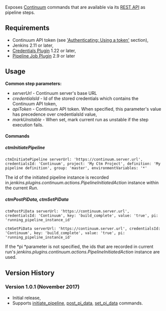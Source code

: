 Exposes
[Continuum](https://www.versionone.com/product/continuum/devops/features)
commands that are available via its [REST
API](https://community.versionone.com/VersionOne_Continuum/REST_API_and_Command_Line_Tools/API_Introduction/Continuum_REST_API_Reference)
as pipeline steps.

## Requirements

-   Continuum API token (see ['Authenticating: Using a
    token'](https://community.versionone.com/VersionOne_Continuum/REST_API_and_Command_Line_Tools/API_Introduction)
    section),
-   Jenkins 2.11 or later,
-   [Credentials
    Plugin](https://wiki.jenkins.io/display/JENKINS/Credentials+Plugin)
    1.22 or later,
-   [Pipeline Job
    Plugin](https://wiki.jenkins.io/display/JENKINS/Pipeline+Job+Plugin)
    2.9 or later

## Usage

**Common step parameters:**

-   *serverUrl* - Continuum server's base URL
-   *credentialsId* - Id of the stored credentials which contains the
    Continuum API token,
-   *apiToken* - Continuum API token. When specified, this parameter's
    value has precedence over credentialsId value,
-   *markUnstable* - When set, mark current run as unstable if the step
    execution fails.

#### Commands

##### *ctmInitiatePipeline*

``` syntaxhighlighter-pre
ctmInitiatePipeline serverUrl: 'https://continuum.server.url', credentialsId: 'Continuum', project: 'My Ctm Project', definition: 'My pipeline definition', group: 'master', environmentVariables: '*'
```

The id of the initiated pipeline instance is recorded
in *jenkins.plugins.continuum.actions.PipelineInitiatedAction* instance
within the current *Run*.

##### *ctmPostPiData*, *ctmSetPiData*

``` syntaxhighlighter-pre
ctmPostPiData serverUrl: 'https://continuum.server.url', credentialsId: 'Continuum', key: 'build_complete', value: 'true', pi: 'running_pipeline_instance_id'
```

``` syntaxhighlighter-pre
ctmSetPiData serverUrl: 'https://continuum.server.url', credentialsId: 'Continuum', key: 'build_complete', value: 'true', pi: 'running_pipeline_instance_id'
```

If the *pi *parameter is not specified, the ids that are recorded in
current
run's *jenkins.plugins.continuum.actions.PipelineInitiatedAction* instance
are used.

## Version History

### Version 1.0.1 (November 2017)

-   Initial release,
-   Supports [initiate\_pipeline](https://community.versionone.com/VersionOne_Continuum/REST_API_and_Command_Line_Tools/API_Introduction/Continuum_REST_API_Reference#initiate_pipeline), [post\_pi\_data](https://community.versionone.com/VersionOne_Continuum/REST_API_and_Command_Line_Tools/API_Introduction/Continuum_REST_API_Reference#post_pi_data), [set\_pi\_data](https://community.versionone.com/VersionOne_Continuum/REST_API_and_Command_Line_Tools/API_Introduction/Continuum_REST_API_Reference#set_pi_data)
    commands.

 
